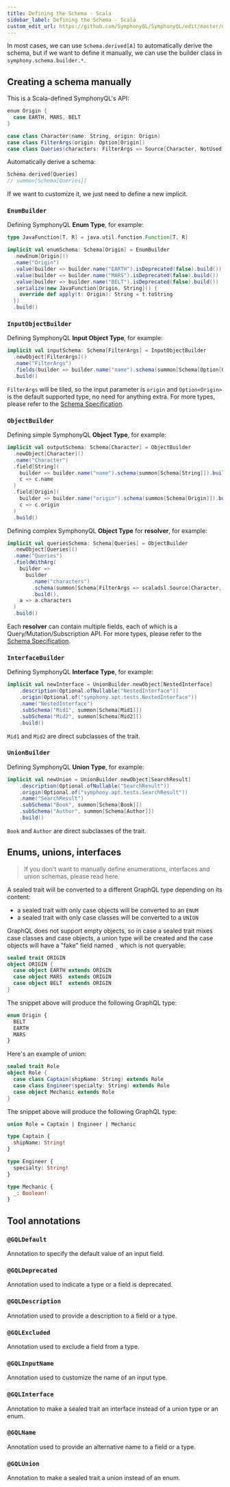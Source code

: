 ```yaml
---
title: Defining the Schema - Scala
sidebar_label: Defining the Schema - Scala
custom_edit_url: https://github.com/SymphonyQL/SymphonyQL/edit/master/docs/schema-scala.md
---
```


In most cases, we can use `Schema.derived[A]` to automatically derive the schema, but if we want to define it manually, we can use the builder class in `symphony.schema.builder.*`.

## Creating a schema manually

This is a Scala-defined SymphonyQL's API:
```scala
enum Origin {
  case EARTH, MARS, BELT
}

case class Character(name: String, origin: Origin)
case class FilterArgs(origin: Option[Origin])
case class Queries(characters: FilterArgs => Source[Character, NotUsed])
```

Automatically derive a schema:
```scala
Schema.derived[Queries]
// summon[Schema[Queries]]
```

If we want to customize it, we just need to define a new implicit.

### `EnumBuilder`

Defining SymphonyQL **Enum Type**, for example:
```scala
type JavaFunction[T, R] = java.util.function.Function[T, R]

implicit val enumSchema: Schema[Origin] = EnumBuilder
  .newEnum[Origin]()
  .name("Origin")
  .value(builder => builder.name("EARTH").isDeprecated(false).build())
  .value(builder => builder.name("MARS").isDeprecated(false).build())
  .value(builder => builder.name("BELT").isDeprecated(false).build())
  .serialize(new JavaFunction[Origin, String]() {
    override def apply(t: Origin): String = t.toString
  })
  .build()
```

### `InputObjectBuilder`

Defining SymphonyQL **Input Object Type**, for example:
```scala
implicit val inputSchema: Schema[FilterArgs] = InputObjectBuilder
  .newObject[FilterArgs]()
  .name("FilterArgs")
  .fields(builder => builder.name("name").schema(summon[Schema[Option[Origin]]]).build())
  .build()
```

`FilterArgs` will be tiled, so the input parameter is `origin` and `Option<Origin>` is the default supported type, no need for anything extra. For more types, please refer to the [Schema Specification](schema.md).

### `ObjectBuilder`

Defining simple SymphonyQL **Object Type**, for example:
```scala
implicit val outputSchema: Schema[Character] = ObjectBuilder
  .newObject[Character]()
  .name("Character")
  .field[String](
    builder => builder.name("name").schema(summon[Schema[String]]).build(),
    c => c.name
  )
  .field[Origin](
    builder => builder.name("origin").schema(summon[Schema[Origin]]).build(),
    c => c.origin
  )
  .build()
```

Defining complex SymphonyQL **Object Type** for **resolver**, for example:
```scala
implicit val queriesSchema: Schema[Queries] = ObjectBuilder
  .newObject[Queries]()
  .name("Queries")
  .fieldWithArg(
    builder =>
      builder
        .name("characters")
        .schema(summon[Schema[FilterArgs => scaladsl.Source[Character, NotUsed]]])
        .build(),
    a => a.characters
  )
  .build()
```

Each **resolver** can contain multiple fields, each of which is a Query/Mutation/Subscription API.
For more types, please refer to the [Schema Specification](schema.md).

### `InterfaceBuilder`

Defining SymphonyQL **Interface Type**, for example:
```scala
implicit val newInterface = UnionBuilder.newObject[NestedInterface]
    .description(Optional.ofNullable("NestedInterface"))
    .origin(Optional.of("symphony.apt.tests.NestedInterface"))
    .name("NestedInterface")
    .subSchema("Mid1", summon[Schema[Mid1]])
    .subSchema("Mid2", summon[Schema[Mid2]])
    .build()
```

`Mid1` and `Mid2` are direct subclasses of the trait.

### `UnionBuilder`

Defining SymphonyQL **Union Type**, for example:
```scala
implicit val newUnion = UnionBuilder.newObject[SearchResult]
    .description(Optional.ofNullable("SearchResult"))
    .origin(Optional.of("symphony.apt.tests.SearchResult"))
    .name("SearchResult")
    .subSchema("Book", summon[Schema[Book]])
    .subSchema("Author", summon[Schema[Author]])
    .build()
```

`Book` and `Author` are direct subclasses of the trait.

## Enums, unions, interfaces

> If you don't want to manually define enumerations, interfaces and union schemas, please read here.

A sealed trait will be converted to a different GraphQL type depending on its content:

- a sealed trait with only case objects will be converted to an `ENUM`
- a sealed trait with only case classes will be converted to a `UNION`

GraphQL does not support empty objects, so in case a sealed trait mixes case classes and case objects, a union type will be created and the case objects will have a "fake" field named `_` which is not queryable:
```scala
sealed trait ORIGIN
object ORIGIN {
  case object EARTH extends ORIGIN
  case object MARS  extends ORIGIN
  case object BELT  extends ORIGIN
}
```

The snippet above will produce the following GraphQL type:
```graphql
enum Origin {
  BELT
  EARTH
  MARS
}
```

Here's an example of union:
```scala
sealed trait Role
object Role {
  case class Captain(shipName: String) extends Role
  case class Engineer(specialty: String) extends Role
  case object Mechanic extends Role
}
```

The snippet above will produce the following GraphQL type:
```graphql
union Role = Captain | Engineer | Mechanic

type Captain {
  shipName: String!
}

type Engineer {
  specialty: String!
}

type Mechanic {
  _: Boolean!
}
```

## Tool annotations

### `@GQLDefault`

Annotation to specify the default value of an input field.

### `@GQLDeprecated`

Annotation used to indicate a type or a field is deprecated.

### `@GQLDescription`

Annotation used to provide a description to a field or a type.

### `@GQLExcluded`

Annotation used to exclude a field from a type.

### `@GQLInputName`

Annotation used to customize the name of an input type.

### `@GQLInterface`

Annotation to make a sealed trait an interface instead of a union type or an enum.

### `@GQLName`

Annotation used to provide an alternative name to a field or a type.

### `@GQLUnion`

Annotation to make a sealed trait a union instead of an enum.